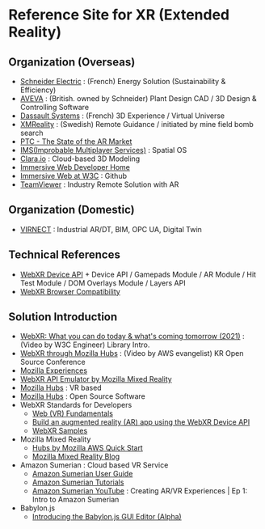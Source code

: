# Reference Site for XR (Extended Reality)  

## Organization (Overseas)

- [Schneider Electric](https://www.se.com/ww/en/) : (French) Energy Solution (Sustainability & Efficiency) 
- [AVEVA](https://www.aveva.com/en/) : (British. owned by Schneider) Plant Design CAD / 3D Design & Controlling Software 
- [Dassault Systems](https://www.3ds.com/) : (French) 3D Experience / Virtual Universe
- [XMReality](https://xmreality.com/) : (Swedish) Remote Guidance / initiated by mine field bomb search    
- [PTC - The State of the AR Market](https://www.ptc.com/en/resources/augmented-reality/white-paper/state-of-industrial-ar?utm_campaign=Multiple_Renurture_Re-engagement_FY20Q1_EM+2_Multi+Asset_+(ko-kr)&utm_medium=email&utm_source=Eloqua&identifier=CPTCP000006578199&src=button&elqTrackId=f2b5fb895e444b2bb42c8653632f8df7&elq=f90a0970a120425694db1fcc26764e6c&elqaid=35453&elqat=1&elqCampaignId=23710)  
- [IMS(Improbable Multiplayer Services)](https://ims.improbable.io/) : Spatial OS  
- [Clara.io](https://clara.io/) : Cloud-based 3D Modeling    
- [Immersive Web Developer Home](https://immersiveweb.dev/)
- [Immersive Web at W3C](https://github.com/immersive-web) : Github
- [TeamViewer](https://www.teamviewer.com/en/industry-solutions/) : Industry Remote Solution with AR

## Organization (Domestic)

- [VIRNECT](https://www.virnect.com) : Industrial AR/DT, BIM, OPC UA, Digital Twin  

## Technical References  

- [WebXR Device API](https://immersive-web.github.io/webxr/) + Device API / Gamepads Module / AR Module / Hit Test Module / DOM Overlays Module / Layers API
- [WebXR Browser Compatibility](https://caniuse.com/?search=webxr)  

## Solution Introduction 

- [WebXR: What you can do today & what's coming tomorrow (2021)](https://youtu.be/t-uk8InHte4) : (Video by W3C Engineer) Library Intro.   
- [WebXR through Mozilla Hubs](https://youtu.be/bUk87y2VgCk) : (Video by AWS evangelist) KR Open Source Conference
- [Mozilla Experiences](https://mixedreality.mozilla.org/hello-webxr/) 
- [WebXR API Emulator by Mozilla Mixed Reality](https://addons.mozilla.org/en-GB/firefox/addon/webxr-api-emulator/)
- [Mozilla Hubs](https://hubs.mozilla.com/) : VR based
- [Mozilla Hubs](https://github.com/mozilla/hubs) : Open Source Software 
- WebXR Standards for Developers
  - [Web (VR) Fundamentals](https://developers.google.com/web/fundamentals/vr)
  - [Build an augmented reality (AR) app using the WebXR Device API](https://codelabs.developers.google.com/ar-with-webxr#0)
  - [WebXR Samples](https://immersive-web.github.io/webxr-samples/)
- Mozilla Mixed Reality
  - [Hubs by Mozilla AWS Quick Start](https://hubs.mozilla.com/docs/hubs-cloud-aws-quick-start.html)
  - [Mozilla Mixed Reality Blog](https://blog.mozvr.com/)
- Amazon Sumerian : Cloud based VR Service
  - [Amazon Sumerian User Guide](https://docs.aws.amazon.com/sumerian/latest/userguide/amazon-sumerian.html)
  - [Amazon Sumerian Tutorials](https://docs.sumerian.amazonaws.com/)
  - [Amazon Sumerian YouTube](https://youtu.be/KaW9D_rHhIc) : Creating AR/VR Experiences | Ep 1: Intro to Amazon Sumerian
- Babylon.js 
  - [Introducing the Babylon.js GUI Editor (Alpha)](https://babylonjs.medium.com/introducing-the-babylon-js-gui-editor-alpha-89dc6a6461d8)
